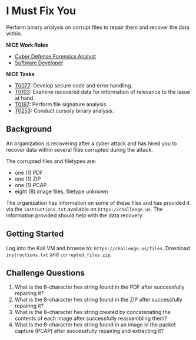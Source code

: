 # I Must Fix You

Perform binary analysis on corrupt files to repair them and recover the data within.

**NICE Work Roles**

- [Cyber Defense Forensics Analyst](https://niccs.cisa.gov/workforce-development/nice-framework)
- [Software Developer](https://niccs.cisa.gov/workforce-development/nice-framework)

**NICE Tasks**

- [T0077](https://niccs.cisa.gov/workforce-development/nice-framework): Develop secure code and error handling.
- [T0103](https://niccs.cisa.gov/workforce-development/nice-framework): Examine recovered data for information of relevance to the issue at hand.
- [T0167](https://niccs.cisa.gov/workforce-development/nice-framework): Perform file signature analysis.
- [T0253](https://niccs.cisa.gov/workforce-development/nice-framework): Conduct cursory binary analysis.


## Background

An organization is recovering after a cyber attack and has hired you to recover data within several files corrupted during the attack.

The corrupted files and filetypes are:

- one (1) PDF
- one (1) ZIP
- one (1) PCAP
- eight (8) image files, filetype unknown

The organization has information on some of these files and has provided it via the `instructions.txt` available on `https://challenge.us`. The information provided should help with the data recovery. 

## Getting Started

Log into the Kali VM and browse to: `https://challenge.us/files`. Download `instructions.txt` and `corrupted_files.zip`.

## Challenge Questions

1. What is the 8-character hex string found in the PDF after successfully repairing it?
2. What is the 8-character hex string found in the ZIP after successfully repairing it?
3. What is the 8-character hex string created by concatenating the contents of each image after successfully reassembling them?
4. What is the 8-character hex string found in an image in the packet capture (PCAP) after successfully repairing and extracting it?
